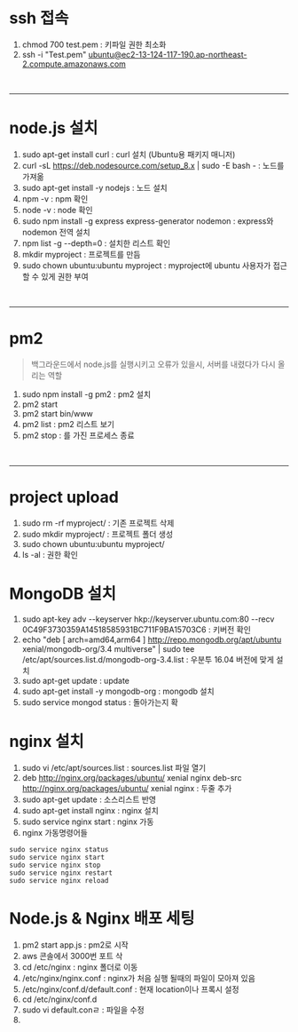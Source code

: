 # ssh 접속

1. chmod 700 test.pem : 키파일 권한 최소화
2. ssh -i "Test.pem" ubuntu@ec2-13-124-117-190.ap-northeast-2.compute.amazonaws.com

<br />

---

# node.js 설치

1. sudo apt-get install curl : curl 설치 (Ubuntu용 패키지 매니저)
2. curl -sL https://deb.nodesource.com/setup_8.x | sudo -E bash - : 노드를 가져옮
3. sudo apt-get install -y nodejs : 노드 설치
4. npm -v : npm 확인
5. node -v : node 확인
6. sudo npm install -g express express-generator nodemon : express와 nodemon 전역 설치
7. npm list -g --depth=0 : 설치한 리스트 확인
8. mkdir myproject : 프로젝트를 만듬
9. sudo chown ubuntu:ubuntu myproject : myproject에 ubuntu 사용자가 접근할 수 있게 권한 부여

<br />

---

# pm2 

> 백그라운드에서 node.js를 실행시키고 오류가 있을시, 서버를 내렸다가 다시 올리는 역할
1. sudo npm install -g pm2 : pm2 설치
2. pm2 start
3. pm2 start bin/www
4. pm2 list : pm2 리스트 보기
5. pm2 stop <id> : <id>를 가진 프로세스 종료

<br />

---

# project upload

1. sudo rm -rf myproject/ : 기존 프로젝트 삭제
2. sudo mkdir myproject/ : 프로젝트 폴더 생성
3. sudo chown ubuntu:ubuntu myproject/
4. ls -al : 권한 확인

# MongoDB 설치

1. sudo apt-key adv --keyserver hkp://keyserver.ubuntu.com:80 
--recv 0C49F3730359A14518585931BC711F9BA15703C6 : 키버전 확인
2. echo "deb [ arch=amd64,arm64 ] http://repo.mongodb.org/apt/ubuntu xenial/mongodb-org/3.4 multiverse" 
| sudo tee /etc/apt/sources.list.d/mongodb-org-3.4.list : 우분투 16.04 버전에 맞게 설치
3. sudo apt-get update : update
4. sudo apt-get install -y mongodb-org : mongodb 설치
5. sudo service mongod status : 돌아가는지 확

# nginx 설치

1. sudo vi /etc/apt/sources.list : sources.list 파일 열기
2. deb http://nginx.org/packages/ubuntu/ xenial nginx
   deb-src http://nginx.org/packages/ubuntu/ xenial nginx
   : 두줄 추가
3. sudo apt-get update : 소스리스트 반영
4. sudo apt-get install nginx : nginx 설치
5. sudo service nginx start : nginx 가동
6. nginx 가동명령어들

```
sudo service nginx status
sudo service nginx start
sudo service nginx stop
sudo service nginx restart
sudo service nginx reload
```

# Node.js & Nginx 배포 세팅

1. pm2 start app.js : pm2로 시작
2. aws 콘솔에서 3000번 포트 삭
3. cd /etc/nginx : nginx 폴더로 이동
4. /etc/nginx/nginx.conf : nginx가 처음 실행 될때의 파일이 모아져 있음
5. /etc/nginx/conf.d/default.conf : 현재 location이나 프록시 설정
6. cd /etc/nginx/conf.d 
7. sudo vi default.conㄹ : 파일을 수정
8.